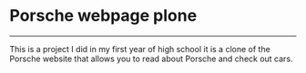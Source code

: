 # Porsche webpage plone

<hr>

This is a project I did in my first year of high school it is a clone of the Porsche website that allows you to read about Porsche and check out cars.
